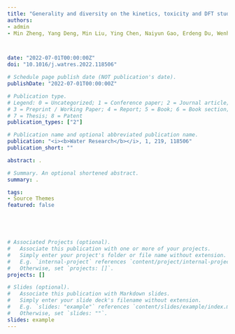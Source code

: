 ```yaml
---
title: "Generality and diversity on the kinetics, toxicity and DFT studies of sulfate radical-induced transformation of BPA and its analogues"
authors:
- admin
- Min Zheng, Yang Deng, Min Liu, Ying Chen, Naiyun Gao, Erdeng Du, Wenhai Chu, and Hongguang Guo*



date: "2022-07-01T00:00:00Z"
doi: "10.1016/j.watres.2022.118506"

# Schedule page publish date (NOT publication's date).
publishDate: "2022-07-01T00:00:00Z"

# Publication type.
# Legend: 0 = Uncategorized; 1 = Conference paper; 2 = Journal article;
# 3 = Preprint / Working Paper; 4 = Report; 5 = Book; 6 = Book section;
# 7 = Thesis; 8 = Patent
publication_types: ["2"]

# Publication name and optional abbreviated publication name.
publication: "<i><b>Water Research</b></i>, 1, 219, 118506"
publication_short: ""

abstract: .

# Summary. An optional shortened abstract.
summary: .

tags:
- Source Themes
featured: false





# Associated Projects (optional).
#   Associate this publication with one or more of your projects.
#   Simply enter your project's folder or file name without extension.
#   E.g. `internal-project` references `content/project/internal-project/index.md`.
#   Otherwise, set `projects: []`.
projects: []

# Slides (optional).
#   Associate this publication with Markdown slides.
#   Simply enter your slide deck's filename without extension.
#   E.g. `slides: "example"` references `content/slides/example/index.md`.
#   Otherwise, set `slides: ""`.
slides: example
---
```











